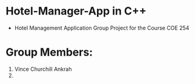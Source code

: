 # Hotel-Manager-App in C++
* Hotel Management Application Group Project for the Course COE 254
# Group Members:
1. Vince Churchill Ankrah
2. 
